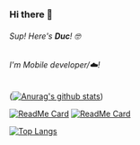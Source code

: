 ### Hi there 👋

###### Sup! Here's **Duc**! 🤓 

###### I'm Mobile developer/☁️! 

([![Anurag's github stats](https://github-readme-stats.vercel.app/api?username=manhduc-nguyen)](https://github.com/anuraghazra/github-readme-stats))

[![ReadMe Card](https://github-readme-stats.vercel.app/api/pin/?username=linagora&repo=linshare-mobile-flutter-app&theme=radical)](https://github.com/linagora/linshare-mobile-flutter-app)
[![ReadMe Card](https://github-readme-stats.vercel.app/api/pin/?username=linagora&repo=linshare-mobile-android-app&theme=nightowl)](https://github.com/linagora/linshare-mobile-android-app)

[![Top Langs](https://github-readme-stats.vercel.app/api/top-langs/?username=manhduc-nguyen&theme=radical)](https://github.com/anuraghazra/github-readme-stats)
<!--
**manhduc-nguyen/manhduc-nguyen** is a ✨ _special_ ✨ repository because its `README.md` (this file) appears on your GitHub profile.

Here are some ideas to get you started:

- 🔭 I’m currently working on ...
- 🌱 I’m currently learning ...
- 👯 I’m looking to collaborate on ...
- 🤔 I’m looking for help with ...
- 💬 Ask me about ...
- 📫 How to reach me: ...
- 😄 Pronouns: ...
- ⚡ Fun fact: ...
-->

